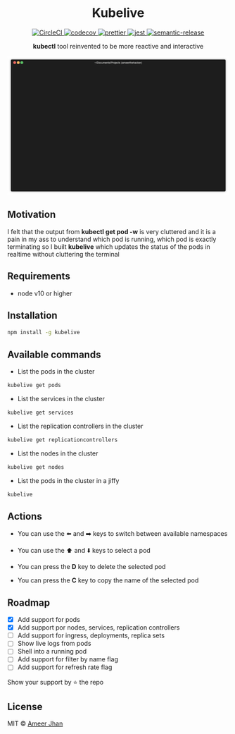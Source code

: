 <h1 align="center">Kubelive</h1>

<p align="center">
  <a href="https://circleci.com/gh/ameerthehacker/kubelive/tree/master">
    <img alt="CircleCI" src="https://img.shields.io/circleci/build/github/ameerthehacker/kubelive?style=flat-square" />
  </a>
  <a href="https://codecov.io/gh/ameerthehacker/kubelive">
    <img alt="codecov" src="https://img.shields.io/codecov/c/github/ameerthehacker/kubelive?style=flat-square" />
  </a>
  <a href="https://github.com/prettier/prettier">
    <img alt="prettier" src="https://img.shields.io/badge/code_style-prettier-ff69b4.svg?style=flat-square" />
  </a>
  <a href="https://jestjs.io/">
    <img alt="jest" src="https://img.shields.io/badge/tested%20with-jest-blue?style=flat-square" />
  </a>
  <a href="https://github.com/semantic-release/semantic-release">
    <img alt="semantic-release" src="https://img.shields.io/badge/%20%20%F0%9F%93%A6%F0%9F%9A%80-semantic--release-e10079.svg?style=flat-square" />
  </a>
</p>

<p align="center">
  <strong>kubectl</strong> tool reinvented to be more reactive and interactive
</p>
<p align="center">
  <img alt="Demo" src="https://github.com/ameerthehacker/project-assets/blob/master/kubelive/screenshots/kubelive-gif-hq.gif?raw=true" />
</p>

## Motivation

I felt that the output from **kubectl get pod -w** is very cluttered and it is a pain in my ass to understand which pod is running, which pod is exactly terminating so I built **kubelive** which updates the status of the pods in realtime without cluttering the terminal

## Requirements

- node v10 or higher

## Installation

```sh
npm install -g kubelive
```

## Available commands

- List the pods in the cluster

```sh
kubelive get pods
```

- List the services in the cluster

```sh
kubelive get services
```

- List the replication controllers in the cluster

```sh
kubelive get replicationcontrollers
```

- List the nodes in the cluster

```sh
kubelive get nodes
```

- List the pods in the cluster in a jiffy

```sh
kubelive
```

## Actions

- You can use the :arrow_left: and :arrow_right: keys to switch between available namespaces

- You can use the :arrow_up: and :arrow_down: keys to select a pod

- You can press the **D** key to delete the selected pod

- You can press the **C** key to copy the name of the selected pod

## Roadmap

- [x] Add support for pods
- [x] Add support por nodes, services, replication controllers
- [ ] Add support for ingress, deployments, replica sets
- [ ] Show live logs from pods
- [ ] Shell into a running pod
- [ ] Add support for filter by name flag
- [ ] Add support for refresh rate flag

Show your support by :star: the repo

## License

MIT © [Ameer Jhan](mailto:ameerjhanprof@gmail.com)

